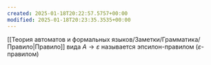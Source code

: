 ```yaml
---
created: 2025-01-18T20:22:57.5757+00:00
modified: 2025-01-18T20:23:35.3535+00:00
---
```

[[Теория автоматов и формальных языков/Заметки/Грамматика/Правило|Правило]] вида $A \rightarrow \varepsilon$ называется эпсилон-правилом ($\varepsilon$-правилом)